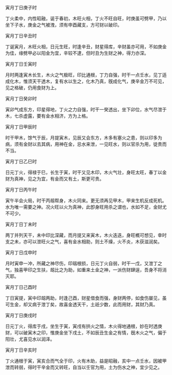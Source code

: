 寅月丁日庚子时

丁火柔中，内性昭融，诞于春初，木旺火相，丁火不旺自旺，时庚虽可劈甲，乃以坐下子水，庚金之气被洩，须有申酉藏支，方可财以破印。

寅月丁日辛丑时

丁诞寅月，木旺火相，日元生旺，时逢辛丑，财星得库，辛财虽亦可用，不如庚金为佳，缘劈甲必以阳金为宜，辛较不逮，但时丑为生财之神，得力亦深。

寅月丁日壬寅时

月时两逢寅木长生，木火之气极旺，印比通根，丁力自强，时干一点壬水，见丁适成化木，惟须天干透木，复有水以生之，化木乃真，旣成化气，庚辛金万不可见，见之格破，仍用食财为上。

寅月丁日癸卯时

寅卯气成东方，印星得地，丁火之力自强，时干一癸透出，坐下卯位，水气尽泄于木，七杀虚露，要有金水相济，方为上格。

寅月丁日甲辰时

时干甲木，馀气于辰，月提寅木，见辰又会东方，木多有塞火之患，则以印多为病，须有金财以去其病，用神在金，忌水来泄，一见旺水，则以官杀为用，徒贵而不当。

寅月丁日乙巳时

日元丁火，得禄于巳，长生于寅，时干又见木印，木火气壮，身旺太旺，春丁以金财为真神，见之为宜，有金而又有土，斯更可贵。

寅月丁日丙午时

寅午半会火局，时干丙刼帮身，木火同来。更无须再见甲木，甲来生机反成死机。水为唯一需要之神。况火旺以火为真神，此卽身旺用杀之谓也，水如不足，金财尤不可少。

寅月丁日丁未时

两丁并列天干，未中印比深藏，而月提又来寅木，木火迭迭，身旺槪可想见，幸时支之未，亦可以泄旺火之气，喜有金水相助，则土不燥，火不炎，木获滋润矣。

寅月丁日戊申时

月时寅申一冲，所藏之神尽伤，印刼根损，日元丁火自弱，时干一戊，又泄丁之气，独喜甲印之生扶，刼比之为助，如重来土金之神，一派伤财肆逞，吾身不将消灭耶。

寅月丁日己酉时

丁日寅提，寅中印刼两助，时逢己酉，财星借食而强，身财两停，如食伤屡见，虽可生金，却又病于泄丁矣，故喜金透天干，土祇少数，此而用财，其财乃真。

寅月丁日庚戌时

日元丁火，得库于戌，坐生于寅，寅戌有拱火之情，木火得地通根，妙在时透庚财，可以破寅木之印，惟庚金坐下戌土，不如辰丑生金之有情，旣木火之气，偏于阳壮，尤喜见水以润泽。

寅月丁日辛亥时

丁火通根于寅，寅亥合而气全于印，火有木助，益是昭融，亥中一点壬水，因被甲泄而转弱，得时干辛金而又转旺，自当以壬官为用，土为伤水之神，宜少见之。

